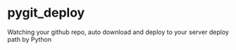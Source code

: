 # pygit_deploy
Watching your github repo, auto download and deploy to your server deploy path by Python
